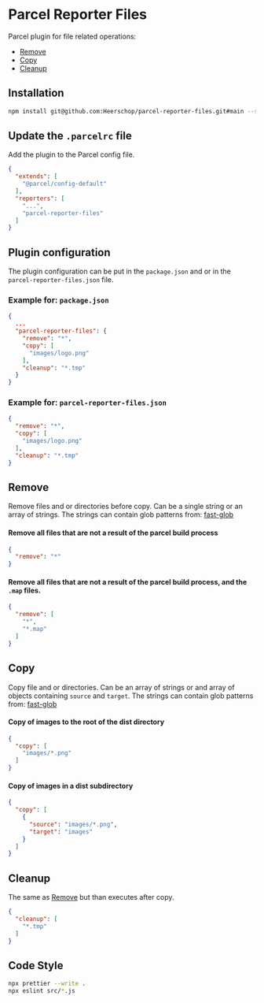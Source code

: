 # Parcel Reporter Files

Parcel plugin for file related operations:

- [Remove](#remove)
- [Copy](#copy)
- [Cleanup](#cleanup)

## Installation

```bash
npm install git@github.com:Heerschop/parcel-reporter-files.git#main --save-dev
```

## Update the `.parcelrc` file

Add the plugin to the Parcel config file.

```json
{
  "extends": [
    "@parcel/config-default"
  ],
  "reporters": [
    "...",
    "parcel-reporter-files"
  ]
}
```

## Plugin configuration

The plugin configuration can be put in the `package.json` and or in the `parcel-reporter-files.json` file.

### Example for: `package.json`

```json
{
  ...
  "parcel-reporter-files": {
    "remove": "*",
    "copy": [
      "images/logo.png"
    ],
    "cleanup": "*.tmp"
  }
}
```

### Example for: `parcel-reporter-files.json`

```json
{
  "remove": "*",
  "copy": [
    "images/logo.png"
  ],
  "cleanup": "*.tmp"
}
```

## Remove

Remove files and or directories before copy. Can be a single string or an array of strings. The strings can contain glob patterns from: [fast-glob](https://github.com/mrmlnc/fast-glob#readme)

#### Remove all files that are not a result of the parcel build process

```json
{
  "remove": "*"
}
```

#### Remove all files that are not a result of the parcel build process, and the `.map` files.

```json
{
  "remove": [
    "*",
    "*.map"
  ]
}
```

## Copy

Copy file and or directories. Can be an array of strings or and array of objects containing `source` and `target`. The strings can contain glob patterns from: [fast-glob](https://github.com/mrmlnc/fast-glob#readme)

#### Copy of images to the root of the dist directory

```json
{
  "copy": [
    "images/*.png"
  ]
}
```

#### Copy of images in a dist subdirectory

```json
{
  "copy": [
    {
      "source": "images/*.png",
      "target": "images"
    }
  ]
}
```

## Cleanup

The same as [Remove](#remove) but than executes after copy.

```json
{
  "cleanup": [
    "*.tmp"
  ]
}
```

## Code Style

```bash
npx prettier --write .
npx eslint src/*.js
```

